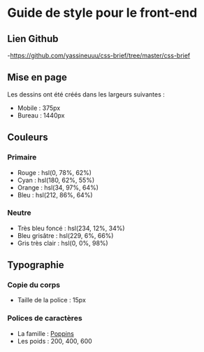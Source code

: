 # Guide de style pour le front-end

## Lien Github
-https://github.com/yassineuuu/css-brief/tree/master/css-brief

## Mise en page

Les dessins ont été créés dans les largeurs suivantes :

- Mobile : 375px
- Bureau : 1440px

## Couleurs

### Primaire

- Rouge : hsl(0, 78%, 62%)
- Cyan : hsl(180, 62%, 55%)
- Orange : hsl(34, 97%, 64%)
- Bleu : hsl(212, 86%, 64%)

### Neutre

- Très bleu foncé : hsl(234, 12%, 34%)
- Bleu grisâtre : hsl(229, 6%, 66%)
- Gris très clair : hsl(0, 0%, 98%)

## Typographie

### Copie du corps

- Taille de la police : 15px

### Polices de caractères

- La famille : [Poppins](https://fonts.google.com/specimen/Poppins)
- Les poids : 200, 400, 600
